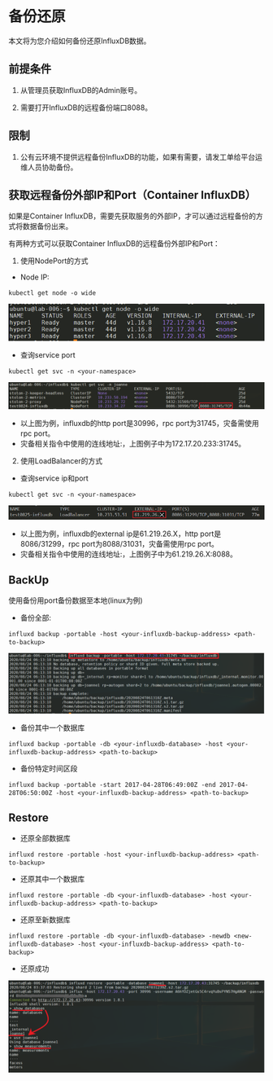 # 备份还原

本文将为您介绍如何备份还原InfluxDB数据。

## 前提条件

1. 从管理员获取InfluxDB的Admin账号。

2. 需要打开InfluxDB的远程备份端口8088。

## 限制

1. 公有云环境不提供远程备份InfluxDB的功能，如果有需要，请发工单给平台运维人员协助备份。

## 获取远程备份外部IP和Port（Container InfluxDB）

如果是Container InfluxDB，需要先获取服务的外部IP，才可以通过远程备份的方式将数据备份出来。

有两种方式可以获取Container InfluxDB的远程备份外部IP和Port：

1. 使用NodePort的方式

- Node IP:

```
kubectl get node -o wide
```

![image-get-server](./images/influxdb_backup_server.PNG)


- 查询service port

```
kubectl get svc -n <your-namespace>
```

![image-get-port](./images/influxdb_backup_port.PNG)

- 以上图为例，influxdb的http port是30996，rpc port为31745，灾备需使用rpc port。
- 灾备相关指令中使用的连线地址<cluster-server>:<rpc-port>，上图例子中为172.17.20.233:31745。

2. 使用LoadBalancer的方式

- 查询service ip和port

```
kubectl get svc -n <your-namespace>
```

![image-get-ip](./images/influxdb_backup_ip.PNG)

- 以上图为例，influxdb的external ip是61.219.26.X，http port是8086/31299，rpc port为8088/31031，灾备需使用rpc port。
- 灾备相关指令中使用的连线地址<external-ip>:<rpc-port>，上图例子中为61.219.26.X:8088。

## BackUp

使用备份用port备份数据至本地(linux为例)

- 备份全部:
```
influxd backup -portable -host <your-influxdb-backup-address> <path-to-backup>
```
![image-backup](./images/influxdb_backup_1.PNG)

- 备份其中一个数据库
```
influxd backup -portable -db <your-influxdb-database> -host <your-influxdb-backup-address> <path-to-backup>
```

- 备份特定时间区段
```
influxd backup -portable -start 2017-04-28T06:49:00Z -end 2017-04-28T06:50:00Z -host <your-influxdb-backup-address> <path-to-backup>
```

## Restore

- 还原全部数据库

```
influxd restore -portable -host <your-influxdb-backup-address> <path-to-backup>
```

- 还原其中一个数据库

```
influxd restore -portable -db <your-influxdb-database> -host <your-influxdb-backup-address> <path-to-backup>
```

- 还原至新数据库

```
influxd restore -portable -db <your-influxdb-database> -newdb <new-influxdb-database> -host <your-influxdb-backup-address> <path-to-backup>
```

- 还原成功

![image-backup-restore](./images/influxdb_backup_restore.PNG)

